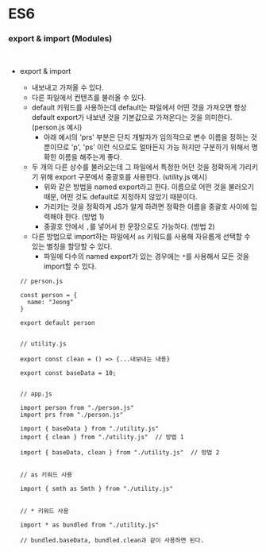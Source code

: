 # ES6

### export & import (Modules)

<br />

- export & import

  - 내보내고 가져올 수 있다.
  - 다른 파일에서 컨텐츠를 불러올 수 있다.
  - default 키워드를 사용하는데 default는 파일에서 어떤 것을 가져오면 항상 default export가 내보낸 것을 기본값으로 가져온다는 것을 의미한다. (person.js 예시)
    - 아래 예시의 'prs' 부분은 단지 개발자가 임의적으로 변수 이름을 정하는 것뿐이므로 'p', 'ps' 이런 식으로도 얼마든지 가능 하지만 구분하기 위해서 명확한 이름을 해주는게 좋다.
  - 두 개의 다른 상수를 불러오는데 그 파일에서 특정한 어던 것을 정확하게 가리키기 위해 export 구문에서 중괄호를 사용한다. (utility.js 예시)
    - 위와 같은 방법을 named export라고 한다. 이름으로 어떤 것을 불러오기 때문, 어떤 것도 default로 지정하지 않았기 때문이다.
    - 가리키는 것을 정확하게 JS가 알게 하려면 정확한 이름을 중괄호 사이에 입력해야 한다. (방법 1)
    - 중괄호 안에서 `,`를 넣어서 한 문장으로도 가능하다. (방법 2)
  - 다른 방법으로 import하는 파일에서 `as` 키워드를 사용해 자유롭게 선택할 수 있는 별칭을 할당할 수 있다.
    - 파일에 다수의 named export가 있는 경우에는 `*`를 사용해서 모든 것을 import할 수 있다.

  ```
  // person.js

  const person = {
    name: "Jeong"
  }

  export default person


  // utility.js

  export const clean = () => {...내보내는 내용}

  export const baseData = 10;


  // app.js

  import person from "./person.js"
  import prs from "./person.js"

  import { baseData } from "./utility.js"
  import { clean } from "./utility.js"  // 방법 1

  import { baseData, clean } from "./utility.js"  // 방법 2


  // as 키워드 사용

  import { smth as Smth } from "./utility.js"


  // * 키워드 사용

  import * as bundled from "./utility.js"

  // bundled.baseData, bundled.clean과 같이 사용하면 된다.
  ```
